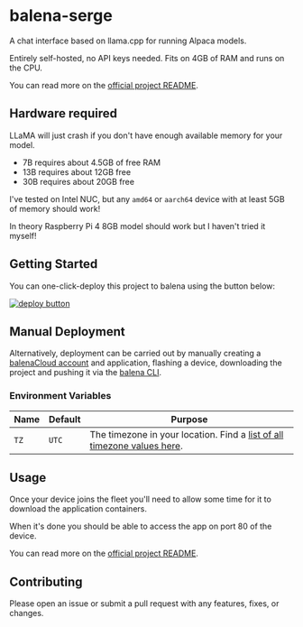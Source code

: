 # balena-serge

A chat interface based on llama.cpp for running Alpaca models.

Entirely self-hosted, no API keys needed. Fits on 4GB of RAM and runs on the CPU.

You can read more on the [official project README](https://github.com/serge-chat/serge).

## Hardware required

LLaMA will just crash if you don't have enough available memory for your model.

- 7B requires about 4.5GB of free RAM
- 13B requires about 12GB free
- 30B requires about 20GB free

I've tested on Intel NUC, but any `amd64` or `aarch64` device with at least 5GB of memory should work!

In theory Raspberry Pi 4 8GB model should work but I haven't tried it myself!

## Getting Started

You can one-click-deploy this project to balena using the button below:

[![deploy button](https://balena.io/deploy.svg)](https://dashboard.balena-cloud.com/deploy?repoUrl=https://github.com/klutchell/balena-serge)

## Manual Deployment

Alternatively, deployment can be carried out by manually creating a [balenaCloud account](https://dashboard.balena-cloud.com) and application, flashing a device,
downloading the project and pushing it via the [balena CLI](https://github.com/balena-io/balena-cli).

### Environment Variables

| Name | Default | Purpose                                                                                                                                 |
| ---- | ------- | --------------------------------------------------------------------------------------------------------------------------------------- |
| `TZ` | `UTC`   | The timezone in your location. Find a [list of all timezone values here](https://en.wikipedia.org/wiki/List_of_tz_database_time_zones). |

## Usage

Once your device joins the fleet you'll need to allow some time for it to download the application containers.

When it's done you should be able to access the app on port 80 of the device.

You can read more on the [official project README](https://github.com/serge-chat/serge).

## Contributing

Please open an issue or submit a pull request with any features, fixes, or changes.
